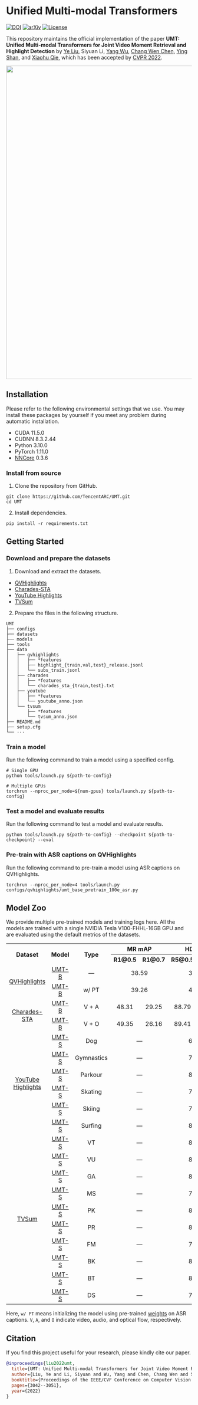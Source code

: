 # Unified Multi-modal Transformers

[![DOI](https://badgen.net/badge/DOI/10.1109%2FCVPR52688.2022.00305/blue?cache=300)](https://doi.org/10.1109/CVPR52688.2022.00305)
[![arXiv](https://badgen.net/badge/arXiv/2203.12745/red?cache=300)](https://arxiv.org/abs/2203.12745)
[![License](https://badgen.net/badge/License/BSD%203-Clause%20License?color=cyan&cache=300)](https://github.com/TencentARC/UMT/blob/main/LICENSE)

This repository maintains the official implementation of the paper **UMT: Unified Multi-modal Transformers for Joint Video Moment Retrieval and Highlight Detection** by [Ye Liu](https://yeliu.dev/), Siyuan Li, [Yang Wu](https://scholar.google.com/citations?user=vwOQ-UIAAAAJ), [Chang Wen Chen](https://web.comp.polyu.edu.hk/chencw/), [Ying Shan](https://scholar.google.com/citations?user=4oXBp9UAAAAJ), and [Xiaohu Qie](https://scholar.google.com/citations?user=mk-F69UAAAAJ), which has been accepted by [CVPR 2022](https://cvpr2022.thecvf.com/).

<p align="center"><img width="850" src="https://raw.githubusercontent.com/TencentARC/UMT/main/.github/model.svg"></p>

## Installation

Please refer to the following environmental settings that we use. You may install these packages by yourself if you meet any problem during automatic installation.

- CUDA 11.5.0
- CUDNN 8.3.2.44
- Python 3.10.0
- PyTorch 1.11.0
- [NNCore](https://github.com/yeliudev/nncore) 0.3.6

### Install from source

1. Clone the repository from GitHub.

```
git clone https://github.com/TencentARC/UMT.git
cd UMT
```

2. Install dependencies.

```
pip install -r requirements.txt
```

## Getting Started

### Download and prepare the datasets

1. Download and extract the datasets.

- [QVHighlights](https://huggingface.co/yeliudev/UMT/resolve/main/datasets/qvhighlights-a8559488.zip)
- [Charades-STA](https://huggingface.co/yeliudev/UMT/resolve/main/datasets/charades-2c9f7bab.zip)
- [YouTube Highlights](https://huggingface.co/yeliudev/UMT/resolve/main/datasets/youtube-8a12ff08.zip)
- [TVSum](https://huggingface.co/yeliudev/UMT/resolve/main/datasets/tvsum-ec05ad4e.zip)

2. Prepare the files in the following structure.

```
UMT
├── configs
├── datasets
├── models
├── tools
├── data
│   ├── qvhighlights
│   │   ├── *features
│   │   ├── highlight_{train,val,test}_release.jsonl
│   │   └── subs_train.jsonl
│   ├── charades
│   │   ├── *features
│   │   └── charades_sta_{train,test}.txt
│   ├── youtube
│   │   ├── *features
│   │   └── youtube_anno.json
│   └── tvsum
│       ├── *features
│       └── tvsum_anno.json
├── README.md
├── setup.cfg
└── ···
```

### Train a model

Run the following command to train a model using a specified config.

```shell
# Single GPU
python tools/launch.py ${path-to-config}

# Multiple GPUs
torchrun --nproc_per_node=${num-gpus} tools/launch.py ${path-to-config}
```

### Test a model and evaluate results

Run the following command to test a model and evaluate results.

```
python tools/launch.py ${path-to-config} --checkpoint ${path-to-checkpoint} --eval
```

### Pre-train with ASR captions on QVHighlights

Run the following command to pre-train a model using ASR captions on QVHighlights.

```
torchrun --nproc_per_node=4 tools/launch.py configs/qvhighlights/umt_base_pretrain_100e_asr.py
```

## Model Zoo

We provide multiple pre-trained models and training logs here. All the models are trained with a single NVIDIA Tesla V100-FHHL-16GB GPU and are evaluated using the default metrics of the datasets.

<table>
  <tr>
    <th rowspan="2">Dataset</th>
    <th rowspan="2">Model</th>
    <th rowspan="2">Type</th>
    <th colspan="2">MR mAP</th>
    <th colspan="2">HD mAP</th>
    <th rowspan="2">Download</th>
  </tr>
  <tr>
    <th>R1@0.5</th>
    <th>R1@0.7</th>
    <th>R5@0.5</th>
    <th>R5@0.7</th>
  </tr>
  <tr>
    <td align="center" rowspan="2">
      <a href="https://arxiv.org/abs/2107.09609">QVHighlights</a>
    </td>
    <td align="center">
      <a href="https://github.com/TencentARC/UMT/configs/qvhighlights/umt_base_200e_qvhighlights.py">UMT-B</a>
    </td>
    <td align="center">—</td>
    <td align="center" colspan="2">38.59</td>
    <td align="center" colspan="2">39.85</td>
    <td align="center">
      <a href="https://huggingface.co/yeliudev/UMT/resolve/main/checkpoints/umt_base_200e_qvhighlights-9a13c673.pth">model</a> |
      <a href="https://huggingface.co/yeliudev/UMT/resolve/main/checkpoints/umt_base_200e_qvhighlights.json">metrics</a>
    </td>
  </tr>
  <tr>
    <td align="center">
      <a href="https://github.com/TencentARC/UMT/configs/qvhighlights/umt_base_200e_qvhighlights.py">UMT-B</a>
    </td>
    <td align="center">w/ PT</td>
    <td align="center" colspan="2">39.26</td>
    <td align="center" colspan="2">40.10</td>
    <td align="center">
      <a href="https://huggingface.co/yeliudev/UMT/resolve/main/checkpoints/umt_base_finetune_200e_qvhighlights-d674a657.pth">model</a> |
      <a href="https://huggingface.co/yeliudev/UMT/resolve/main/checkpoints/umt_base_finetune_200e_qvhighlights.json">metrics</a>
    </td>
  </tr>
  <tr>
    <td align="center" rowspan="2">
      <a href="https://arxiv.org/abs/1705.02101">Charades-STA</a>
    </td>
    <td align="center">
      <a href="https://github.com/TencentARC/UMT/configs/charades/umt_base_va_100e_charades.py">UMT-B</a>
    </td>
    <td align="center">V + A</td>
    <td align="center">48.31</td>
    <td align="center">29.25</td>
    <td align="center">88.79</td>
    <td align="center">56.08</td>
    <td align="center">
      <a href="https://huggingface.co/yeliudev/UMT/resolve/main/checkpoints/umt_base_va_100e_charades-b51a65aa.pth">model</a> |
      <a href="https://huggingface.co/yeliudev/UMT/resolve/main/checkpoints/umt_base_va_100e_charades.json">metrics</a>
    </td>
  </tr>
  <tr>
    <td align="center">
      <a href="https://github.com/TencentARC/UMT/configs/charades/umt_base_vo_100e_charades.py">UMT-B</a>
    </td>
    <td align="center">V + O</td>
    <td align="center">49.35</td>
    <td align="center">26.16</td>
    <td align="center">89.41</td>
    <td align="center">54.95</td>
    <td align="center">
      <a href="https://huggingface.co/yeliudev/UMT/resolve/main/checkpoints/umt_base_vo_100e_charades-39ec9829.pth">model</a> |
      <a href="https://huggingface.co/yeliudev/UMT/resolve/main/checkpoints/umt_base_vo_100e_charades.json">metrics</a>
    </td>
  </tr>
  <tr>
    <td align="center" rowspan="6">
      <a href="https://doi.org/10.1007/978-3-319-10590-1_51">YouTube<br>Highlights</a>
    </td>
    <td align="center">
      <a href="https://github.com/TencentARC/UMT/configs/youtube/umt_small_100e_youtube_dog.py">UMT-S</a>
    </td>
    <td align="center">Dog</td>
    <td align="center" colspan="2">—</td>
    <td align="center" colspan="2">65.93</td>
    <td align="center">
      <a href="https://huggingface.co/yeliudev/UMT/resolve/main/checkpoints/umt_small_100e_youtube_dog-90f2189e.pth">model</a> |
      <a href="https://huggingface.co/yeliudev/UMT/resolve/main/checkpoints/umt_small_100e_youtube_dog.json">metrics</a>
    </td>
  </tr>
  <tr>
    <td align="center">
      <a href="https://github.com/TencentARC/UMT/configs/youtube/umt_small_100e_youtube_gym.py">UMT-S</a>
    </td>
    <td align="center">Gymnastics</td>
    <td align="center" colspan="2">—</td>
    <td align="center" colspan="2">75.20</td>
    <td align="center">
      <a href="https://huggingface.co/yeliudev/UMT/resolve/main/checkpoints/umt_small_100e_youtube_gym-fe749774.pth">model</a> |
      <a href="https://huggingface.co/yeliudev/UMT/resolve/main/checkpoints/umt_small_100e_youtube_gym.json">metrics</a>
    </td>
  </tr>
  <tr>
    <td align="center">
      <a href="https://github.com/TencentARC/UMT/configs/youtube/umt_small_100e_youtube_par.py">UMT-S</a>
    </td>
    <td align="center">Parkour</td>
    <td align="center" colspan="2">—</td>
    <td align="center" colspan="2">81.64</td>
    <td align="center">
      <a href="https://huggingface.co/yeliudev/UMT/resolve/main/checkpoints/umt_small_100e_youtube_par-4d8a9e8b.pth">model</a> |
      <a href="https://huggingface.co/yeliudev/UMT/resolve/main/checkpoints/umt_small_100e_youtube_par.json">metrics</a>
    </td>
  </tr>
  <tr>
    <td align="center">
      <a href="https://github.com/TencentARC/UMT/configs/youtube/umt_small_100e_youtube_ska.py">UMT-S</a>
    </td>
    <td align="center">Skating</td>
    <td align="center" colspan="2">—</td>
    <td align="center" colspan="2">71.81</td>
    <td align="center">
      <a href="https://huggingface.co/yeliudev/UMT/resolve/main/checkpoints/umt_small_100e_youtube_ska-f12710a8.pth">model</a> |
      <a href="https://huggingface.co/yeliudev/UMT/resolve/main/checkpoints/umt_small_100e_youtube_ska.json">metrics</a>
    </td>
  </tr>
  <tr>
    <td align="center">
      <a href="https://github.com/TencentARC/UMT/configs/youtube/umt_small_100e_youtube_ski.py">UMT-S</a>
    </td>
    <td align="center">Skiing</td>
    <td align="center" colspan="2">—</td>
    <td align="center" colspan="2">72.27</td>
    <td align="center">
      <a href="https://huggingface.co/yeliudev/UMT/resolve/main/checkpoints/umt_small_100e_youtube_ski-1ca38d91.pth">model</a> |
      <a href="https://huggingface.co/yeliudev/UMT/resolve/main/checkpoints/umt_small_100e_youtube_ski.json">metrics</a>
    </td>
  </tr>
  <tr>
    <td align="center">
      <a href="https://github.com/TencentARC/UMT/configs/youtube/umt_small_100e_youtube_sur.py">UMT-S</a>
    </td>
    <td align="center">Surfing</td>
    <td align="center" colspan="2">—</td>
    <td align="center" colspan="2">82.71</td>
    <td align="center">
      <a href="https://huggingface.co/yeliudev/UMT/resolve/main/checkpoints/umt_small_100e_youtube_sur-9be4b575.pth">model</a> |
      <a href="https://huggingface.co/yeliudev/UMT/resolve/main/checkpoints/umt_small_100e_youtube_sur.json">metrics</a>
    </td>
  </tr>
  <tr>
    <td align="center" rowspan="10">
      <a href="https://doi.org/10.1109/cvpr.2015.7299154">TVSum</a>
    </td>
    <td align="center">
      <a href="https://github.com/TencentARC/UMT/configs/tvsum/umt_small_500e_tvsum_vt.py">UMT-S</a>
    </td>
    <td align="center">VT</td>
    <td align="center" colspan="2">—</td>
    <td align="center" colspan="2">87.54</td>
    <td align="center">
      <a href="https://huggingface.co/yeliudev/UMT/resolve/main/checkpoints/umt_small_500e_tvsum_vt-3eff6e1b.pth">model</a> |
      <a href="https://huggingface.co/yeliudev/UMT/resolve/main/checkpoints/umt_small_500e_tvsum_vt.json">metrics</a>
    </td>
  </tr>
  <tr>
    <td align="center">
      <a href="https://github.com/TencentARC/UMT/configs/tvsum/umt_small_500e_tvsum_vu.py">UMT-S</a>
    </td>
    <td align="center">VU</td>
    <td align="center" colspan="2">—</td>
    <td align="center" colspan="2">81.51</td>
    <td align="center">
      <a href="https://huggingface.co/yeliudev/UMT/resolve/main/checkpoints/umt_small_500e_tvsum_vu-ea40b5ee.pth">model</a> |
      <a href="https://huggingface.co/yeliudev/UMT/resolve/main/checkpoints/umt_small_500e_tvsum_vu.json">metrics</a>
    </td>
  </tr>
  <tr>
    <td align="center">
      <a href="https://github.com/TencentARC/UMT/configs/tvsum/umt_small_500e_tvsum_ga.py">UMT-S</a>
    </td>
    <td align="center">GA</td>
    <td align="center" colspan="2">—</td>
    <td align="center" colspan="2">88.22</td>
    <td align="center">
      <a href="https://huggingface.co/yeliudev/UMT/resolve/main/checkpoints/umt_small_500e_tvsum_ga-7217ee96.pth">model</a> |
      <a href="https://huggingface.co/yeliudev/UMT/resolve/main/checkpoints/umt_small_500e_tvsum_ga.json">metrics</a>
    </td>
  </tr>
  <tr>
    <td align="center">
      <a href="https://github.com/TencentARC/UMT/configs/tvsum/umt_small_500e_tvsum_ms.py">UMT-S</a>
    </td>
    <td align="center">MS</td>
    <td align="center" colspan="2">—</td>
    <td align="center" colspan="2">78.81</td>
    <td align="center">
      <a href="https://huggingface.co/yeliudev/UMT/resolve/main/checkpoints/umt_small_500e_tvsum_ms-a41636ac.pth">model</a> |
      <a href="https://huggingface.co/yeliudev/UMT/resolve/main/checkpoints/umt_small_500e_tvsum_ms.json">metrics</a>
    </td>
  </tr>
  <tr>
    <td align="center">
      <a href="https://github.com/TencentARC/UMT/configs/tvsum/umt_small_500e_tvsum_pk.py">UMT-S</a>
    </td>
    <td align="center">PK</td>
    <td align="center" colspan="2">—</td>
    <td align="center" colspan="2">81.42</td>
    <td align="center">
      <a href="https://huggingface.co/yeliudev/UMT/resolve/main/checkpoints/umt_small_500e_tvsum_pk-4ea24b6c.pth">model</a> |
      <a href="https://huggingface.co/yeliudev/UMT/resolve/main/checkpoints/umt_small_500e_tvsum_pk.json">metrics</a>
    </td>
  </tr>
  <tr>
    <td align="center">
      <a href="https://github.com/TencentARC/UMT/configs/tvsum/umt_small_500e_tvsum_pr.py">UMT-S</a>
    </td>
    <td align="center">PR</td>
    <td align="center" colspan="2">—</td>
    <td align="center" colspan="2">86.96</td>
    <td align="center">
      <a href="https://huggingface.co/yeliudev/UMT/resolve/main/checkpoints/umt_small_500e_tvsum_pr-815f527a.pth">model</a> |
      <a href="https://huggingface.co/yeliudev/UMT/resolve/main/checkpoints/umt_small_500e_tvsum_pr.json">metrics</a>
    </td>
  </tr>
  <tr>
    <td align="center">
      <a href="https://github.com/TencentARC/UMT/configs/tvsum/umt_small_500e_tvsum_fm.py">UMT-S</a>
    </td>
    <td align="center">FM</td>
    <td align="center" colspan="2">—</td>
    <td align="center" colspan="2">75.96</td>
    <td align="center">
      <a href="https://huggingface.co/yeliudev/UMT/resolve/main/checkpoints/umt_small_500e_tvsum_fm-cf6ebb1d.pth">model</a> |
      <a href="https://huggingface.co/yeliudev/UMT/resolve/main/checkpoints/umt_small_500e_tvsum_fm.json">metrics</a>
    </td>
  </tr>
  <tr>
    <td align="center">
      <a href="https://github.com/TencentARC/UMT/configs/tvsum/umt_small_500e_tvsum_bk.py">UMT-S</a>
    </td>
    <td align="center">BK</td>
    <td align="center" colspan="2">—</td>
    <td align="center" colspan="2">86.89</td>
    <td align="center">
      <a href="https://huggingface.co/yeliudev/UMT/resolve/main/checkpoints/umt_small_500e_tvsum_bk-12c75dff.pth">model</a> |
      <a href="https://huggingface.co/yeliudev/UMT/resolve/main/checkpoints/umt_small_500e_tvsum_bk.json">metrics</a>
    </td>
  </tr>
  <tr>
    <td align="center">
      <a href="https://github.com/TencentARC/UMT/configs/tvsum/umt_small_500e_tvsum_bt.py">UMT-S</a>
    </td>
    <td align="center">BT</td>
    <td align="center" colspan="2">—</td>
    <td align="center" colspan="2">84.42</td>
    <td align="center">
      <a href="https://huggingface.co/yeliudev/UMT/resolve/main/checkpoints/umt_small_500e_tvsum_bt-3b666738.pth">model</a> |
      <a href="https://huggingface.co/yeliudev/UMT/resolve/main/checkpoints/umt_small_500e_tvsum_bt.json">metrics</a>
    </td>
  </tr>
  <tr>
    <td align="center">
      <a href="https://github.com/TencentARC/UMT/configs/tvsum/umt_small_500e_tvsum_ds.py">UMT-S</a>
    </td>
    <td align="center">DS</td>
    <td align="center" colspan="2">—</td>
    <td align="center" colspan="2">79.63</td>
    <td align="center">
      <a href="https://huggingface.co/yeliudev/UMT/resolve/main/checkpoints/umt_small_500e_tvsum_ds-55549243.pth">model</a> |
      <a href="https://huggingface.co/yeliudev/UMT/resolve/main/checkpoints/umt_small_500e_tvsum_ds.json">metrics</a>
    </td>
  </tr>
</table>

Here, `w/ PT` means initializing the model using pre-trained [weights](https://huggingface.co/yeliudev/UMT/resolve/main/checkpoints/umt_base_pretrain_100e_asr-ebae4090.pth) on ASR captions. `V`, `A`, and `O` indicate video, audio, and optical flow, respectively.

## Citation

If you find this project useful for your research, please kindly cite our paper.

```bibtex
@inproceedings{liu2022umt,
  title={UMT: Unified Multi-modal Transformers for Joint Video Moment Retrieval and Highlight Detection},
  author={Liu, Ye and Li, Siyuan and Wu, Yang and Chen, Chang Wen and Shan, Ying and Qie, Xiaohu},
  booktitle={Proceedings of the IEEE/CVF Conference on Computer Vision and Pattern Recognition (CVPR)},
  pages={3042--3051},
  year={2022}
}
```

